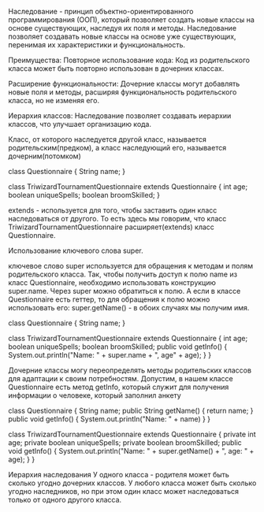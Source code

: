 Наследование - принцип объектно-ориентированного программирования (ООП), который позволяет создать новые классы на основе существующих, наследуя их поля и методы. Наследование позволяет создавать новые классы на основе уже существующих, перенимая их характеристики и функциональность.

Преимущества:
Повторное использование кода: Код из родительского класса может быть повторно использован в дочерних классах.

Расширение функциональности: Дочерние классы могут добавлять новые поля и методы, расширяя функциональность родительского класса, но не изменяя его.

Иерархия классов: Наследование позволяет создавать иерархии классов, что улучшает организацию кода.

Класс, от которого наследуется другой класс, называется родительским(предком), а класс наследующий его, называется дочерним(потомком)


class Questionnaire {
	String name;
}

class TriwizardTournamentQuestionnaire extends Questionnaire {
	int age;
		boolean uniqueSpells;
		boolean broomSkilled;
}


extends - используется для того, чтобы заставить один класс наследоваться от другого. То есть здесь мы говорим, что класс TriwizardTournamentQuestionnaire расширяет(extends) класс Questionnaire.

Использование ключевого слова super.

ключевое слово super используется для обращения к методам и полям родительского класса.
Так, чтобы получить доступ к полю name из класс Questionnaire, необходимо использовать конструкцию super.name. Через super можно обратиться к полю. А если в классе Questionnaire есть геттер, то для обращения к полю можно использовать его: super.getName() - в обоих случаях мы получим имя.

class Questionnaire {
	String name;
}

class TriwizardTournamentQuestionnaire extends Questionnaire {
	int age;
		boolean uniqueSpells;
		boolean broomSkilled;
		public void getInfo() {
	System.out.println("Name: " + super.name + ", age" + age);
	}
}


Дочерние классы могу переопределять методы родительских классов для адаптации к своим потребностям. Допустим, в нашем классе Questionnaire есть метод getInfo, который служит для получения информации о человеке, который заполнил анкету

class Questionnaire {
	String name;
		public String getName() {
		return name;
	}
		public void getInfo() {
	System.out.println("Name: " + name)
	}
}


class TriwizardTournamentQuestionnaire extends Questionnaire {
	private int age;
		private boolean uniqueSpells;
		private boolean broomSkilled;
		public void getInfo() {
	System.out.println("Name: " + super.getName() + ", age: " + age);
	}
}

Иерархия наследования
У одного класса - родителя может быть сколько угодно дочерних классов.
У любого класса может быть сколько угодно наследников, но при этом один класс может наследоваться только от одного другого класса.